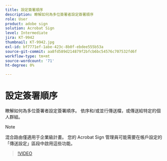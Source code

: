 ```yaml
---
title: 設定簽署順序
description: 瞭解如何為多位簽署者設定簽署順序
role: User
product: adobe sign
solution: Acrobat Sign
level: Intermediate
jira: KT-9942
thumbnail: KT-9942.jpg
exl-id: bf7771ef-1abe-423c-8b0f-ebdee555b53a
source-git-commit: aa8fd589d214879f2bfcb6bc54576c707532fd6f
workflow-type: tm+mt
source-wordcount: '71'
ht-degree: 0%

---
```


# 設定簽署順序

瞭解如何為多位簽署者設定簽署順序。 依序和/或並行傳送檔，或傳送給特定的個人群組。

>[!NOTE]
>
>混合路由僅適用于企業級計畫。 您的 Acrobat Sign 管理員可能需要在帳戶設定的「傳送設定」區段中啟用這些功能。

>[!VIDEO](https://video.tv.adobe.com/v/342249?quality=12&learn=on&hidetitle=true)
